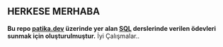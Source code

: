 ## HERKESE MERHABA
**Bu repo [patika.dev](patika.dev) üzerinde yer alan [SQL](https://app.patika.dev/egitimler/veri-bilimi-patikasi/sql) derslerinde verilen ödevleri sunmak için oluşturulmuştur.**
İyi Çalışmalar..